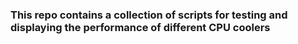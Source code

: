 ### This repo contains a collection of scripts for testing and displaying the performance of different CPU coolers